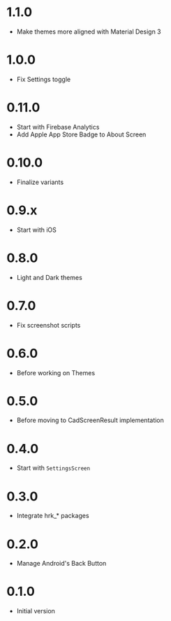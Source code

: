 # 1.1.0

- Make themes more aligned with Material Design 3

# 1.0.0

- Fix Settings toggle

# 0.11.0

- Start with Firebase Analytics
- Add Apple App Store Badge to About Screen

# 0.10.0

- Finalize variants

# 0.9.x

- Start with iOS 

# 0.8.0

- Light and Dark themes

# 0.7.0

- Fix screenshot scripts

# 0.6.0

- Before working on Themes

# 0.5.0

- Before moving to CadScreenResult implementation

# 0.4.0

- Start with `SettingsScreen`

# 0.3.0

- Integrate hrk_* packages

# 0.2.0

- Manage Android's Back Button

# 0.1.0

- Initial version
